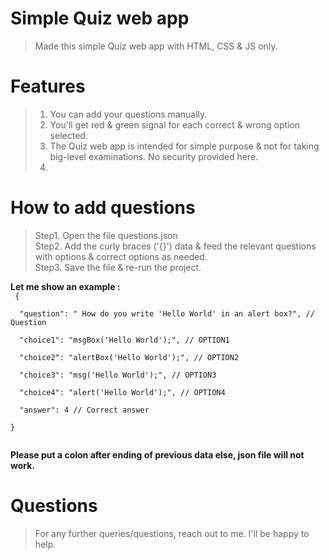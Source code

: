 # Simple Quiz web app

> Made this simple Quiz web app with HTML, CSS & JS only.  

# Features  

> 1. You can add your questions manually.  
> 2. You'll get red & green signal for each correct & wrong option selected.  
> 3. The Quiz web app is intended for simple purpose & not for taking big-level examinations. No security provided here.  
> 4. 

# How to add questions  

> Step1. Open the file questions.json  
> Step2. Add the curly braces ('{}') data & feed the relevant questions with options & correct options as needed.   
> Step3. Save the file & re-run the project.  


**Let me show an example :**  
<code>
{  
    &nbsp;&nbsp;"question": " How do you write 'Hello World' in an alert box?",  // Question  
    &nbsp;&nbsp;"choice1": "msgBox('Hello World');",  // OPTION1  
    &nbsp;&nbsp;"choice2": "alertBox('Hello World');",  // OPTION2  
    &nbsp;&nbsp;"choice3": "msg('Hello World');",  // OPTION3  
    &nbsp;&nbsp;"choice4": "alert('Hello World');",  // OPTION4  
    &nbsp;&nbsp;"answer": 4  // Correct answer  
  }  
</code>

**Please put a colon after ending of previous data else, json file will not work.**  


# Questions  

> For any further queries/questions, reach out to me. I'll be happy to help.  
